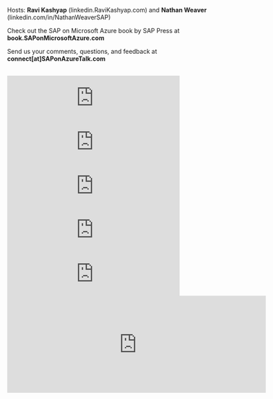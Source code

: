 Hosts: **Ravi Kashyap** (linkedin.RaviKashyap.com) and **Nathan Weaver** (linkedin.com/in/NathanWeaverSAP)

Check out the SAP on Microsoft Azure book by SAP Press at **book.SAPonMicrosoftAzure.com**

Send us your comments, questions, and feedback at **connect[at]SAPonAzureTalk.com**
<br><br>



<iframe src="https://anchor.fm/saponazuretalk/embed/episodes/Episode-5-Plumbing-in-Azure-SAP-Landing-Zone-Considerations-unrelated-to-Mars-Rover-etku63" height="102px" width="400px" frameborder="0" scrolling="no"></iframe>
<br>
<iframe src="https://anchor.fm/saponazuretalk/embed/episodes/Episode-4-Whats-HA--again--Final-Part---Shared-Storage-eth70v" height="102px" width="400px" frameborder="0" scrolling="no"></iframe>
<br>

<iframe src="https://anchor.fm/saponazuretalk/embed/episodes/Episode-3-Whats-HA--again--Part-2---Application-Clustering-et3tro" height="102px" width="400px" frameborder="0" scrolling="no"></iframe>
<br>

<iframe src="https://anchor.fm/saponazuretalk/embed/episodes/Episode-2-Whats-HA--again--Part-1---Infrastructure-Resiliency-es40a1" height="102px" width="400px" frameborder="0" scrolling="no"></iframe>
<br>

<iframe src="https://anchor.fm/saponazuretalk/embed/episodes/Episode-1-Whats-special-about-SAP-on-Azure-ern5rb" height="102px" width="400px" frameborder="0" scrolling="no"></iframe>
<br>

<iframe src="https://github.com/sponsors/Ravi-Kashyap/card" title="Sponsor Ravi-Kashyap" height="225" width="600" style="border: 0;"></iframe>
